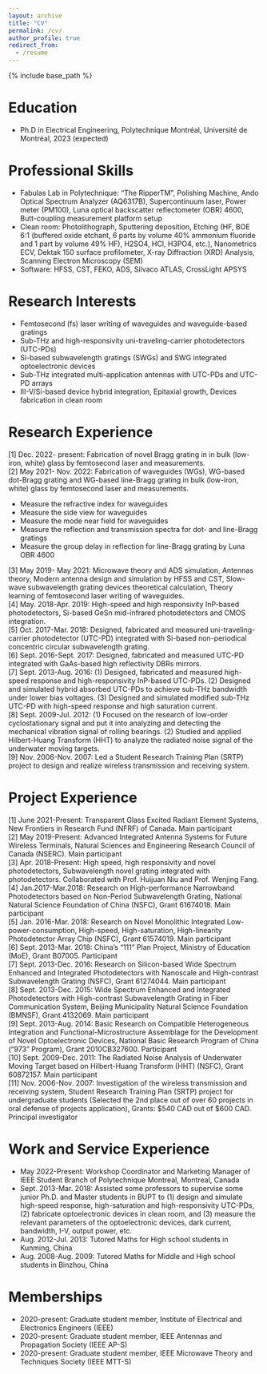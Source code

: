 ```yaml
---
layout: archive
title: "CV"
permalink: /cv/
author_profile: true
redirect_from:
  - /resume
---
```


{% include base_path %}


Education
======
* Ph.D in Electrical Engineering, Polytechnique Montréal, Université de Montréal, 2023 (expected)

Professional Skills
======
*	Fabulas Lab in Polytechnique: “The RipperTM”, Polishing Machine, Ando Optical Spectrum Analyzer (AQ6317B), Supercontinuum laser, Power meter (PM100), Luna optical backscatter reflectometer (OBR) 4600, Butt-coupling measurement platform setup  <br>
*	 Clean room: Photolithograph, Sputtering deposition, Etching (HF, BOE 6:1 (buffered oxide etchant, 6 parts by volume 40% ammonium fluoride and 1 part by volume 49% HF), H2SO4, HCl, H3PO4, etc.), Nanometrics ECV, Dektak 150 surface profilometer, X-ray Diffraction (XRD) Analysis, Scanning Electron Microscopy (SEM) <br>
*	Software: HFSS, CST, FEKO, ADS, Silvaco ATLAS, CrossLight APSYS <br>

Research Interests
======
*	Femtosecond (fs) laser writing of waveguides and waveguide-based gratings <br>
*	Sub-THz and high-responsivity uni-traveling-carrier photodetectors (UTC-PDs)  <br>
*	Si-based subwavelength gratings (SWGs) and SWG integrated optoelectronic devices  <br>
*	Sub-THz integrated multi-application antennas with UTC-PDs and UTC-PD arrays  <br>
*	III-V/Si-based device hybrid integration, Epitaxial growth, Devices fabrication in clean room  <br>

Research Experience
======
[1]	Dec. 2022- present: Fabrication of novel Bragg grating in in bulk (low-iron, white) glass by femtosecond laser and measurements.  <br>
[2]	May 2021- Nov. 2022: Fabrication of waveguides (WGs), WG-based dot-Bragg grating and WG-based line-Bragg grating in bulk (low-iron, white) glass by femtosecond laser and measurements.  <br>
*	Measure the refractive index for waveguides  <br>
*	Measure the side view for waveguides <br>
*	Measure the mode near field for waveguides <br>
*	Measure the reflection and transmission spectra for dot- and line-Bragg gratings <br>
*	Measure the group delay in reflection for line-Bragg grating by Luna OBR 4600 <br>

[3]	May 2019- May 2021: Microwave theory and ADS simulation,  Antennas theory, Modern antenna design and simulation by HFSS and CST, Slow-wave subwavelength grating devices theoretical calculation, Theory learning of femtosecond laser writing of waveguides. <br>
[4]	May. 2018-Apr. 2019: High-speed and high responsivity InP-based photodetectors, Si-based GeSn  mid-infrared photodetectors and CMOS integration. <br>
[5]	Oct. 2017-Mar. 2018: Designed, fabricated and measured uni-traveling-carrier photodetector (UTC-PD) integrated with Si-based non-periodical concentric circular subwavelength grating. <br>
[6]	Sept. 2016-Sept. 2017: Designed, fabricated and measured UTC-PD integrated with GaAs-based high reflectivity DBRs mirrors. <br>
[7]	Sept. 2013-Aug. 2016: (1) Designed, fabricated and measured high-speed response and high-responsivity InP-based UTC-PDs. (2) Designed and simulated hybrid absorbed UTC-PDs to achieve sub-THz bandwidth under lower bias voltages. (3) Designed and simulated modified sub-THz UTC-PD with high-speed response and high saturation current. <br>
[8]	Sept. 2009-Jul. 2012: (1) Focused on the research of low-order cyclostationary signal and put it into analyzing and detecting the mechanical vibration signal of rolling bearings. (2) Studied and applied Hilbert-Huang Transform (HHT) to analyze the radiated noise signal of the underwater moving targets. <br>
[9]	Nov. 2006-Nov. 2007: Led a Student Research Training Plan (SRTP) project to design and realize wireless transmission and receiving system. <br>


Project Experience
======
[1]	June 2021-Present: Transparent Glass Excited Radiant Element Systems, New Frontiers in Research Fund (NFRF) of Canada. Main participant <br>
[2]	May 2019-Present: Advanced Integrated Antenna Systems for Future Wireless Terminals, Natural Sciences and Engineering Research Council of Canada (NSERC). Main participant <br>
[3]	Apr. 2018-Present: High speed, high responsivity and novel photodetectors, Subwavelength novel grating integrated with photodetectors. Collaborated with Prof. Huijuan Niu and Prof. Wenjing Fang. <br>
[4]	Jan.2017-Mar.2018: Research on High-performance Narrowband Photodetectors based on Non-Period Subwavelength Grating, National Natural Science Foundation of China (NSFC), Grant 61674018. Main participant <br>
[5]	Jan. 2016-Mar. 2018: Research on Novel Monolithic Integrated Low-power-consumption, High-speed, High-saturation, High-linearity Photodetector Array Chip (NSFC), Grant 61574019. Main participant <br>
[6]	Sept. 2013-Mar. 2018: China’s “111” Plan Project, Ministry of Education (MoE), Grant B07005. Participant <br>
[7]	Sept. 2013-Dec. 2016: Research on Silicon-based Wide Spectrum Enhanced and Integrated Photodetectors with Nanoscale and High-contrast Subwavelength Grating (NSFC), Grant 61274044. Main participant <br>
[8]	Sept. 2013-Dec. 2015: Wide Spectrum Enhanced and Integrated Photodetectors with High-contrast Subwavelength Grating in Fiber Communication System, Beijing Municipality Natural Science Foundation (BMNSF), Grant 4132069. Main participant <br>
[9]	Sept. 2013-Aug. 2014: Basic Research on Compatible Heterogeneous Integration and Functional-Microstructure Assemblage for the Development of Novel Optoelectronic Devices, National Basic Research Program of China (“973” Program), Grant 2010CB327600. Participant <br>
[10]	Sept. 2009-Dec. 2011: The Radiated Noise Analysis of Underwater Moving Target based on Hilbert-Huang Transform (HHT) (NSFC), Grant 60872157. Main participant <br>
[11]	Nov. 2006-Nov. 2007: Investigation of the wireless transmission and receiving system, Student Research Training Plan (SRTP) project for undergraduate students (Selected the 2nd place out of over 60 projects in oral defense of projects application), Grants: $540 CAD out of  $600 CAD.  Principal investigator  <br>

Work and Service Experience
======
*	May 2022-Present: Workshop Coordinator and Marketing Manager of IEEE Student Branch of Polytechnique Montreal, Montreal, Canada  <br>
*	Sept. 2013-Mar. 2018: Assisted some professors to supervise some junior Ph.D. and Master students in BUPT to (1) design and simulate high-speed response, high-saturation and high-responsivity UTC-PDs, (2) fabricate optoelectronic devices in clean room, and (3) measure the relevant parameters of the optoelectronic devices, dark current, bandwidth, I-V, output power, etc.  <br>
*	Aug. 2012-Jul. 2013: Tutored Maths for High school students in Kunming, China  <br>
*	Aug. 2008-Aug. 2009: Tutored Maths for Middle and High school students in Binzhou, China  <br>

Memberships
======
*	2020-present: Graduate student member, Institute of Electrical and Electronics Engineers (IEEE) <br>
*	2020-present: Graduate student member, IEEE Antennas and Propagation Society (IEEE AP-S)  <br>
*	2020-present: Graduate student member, IEEE Microwave Theory and Techniques Society  (IEEE MTT-S) <br>


